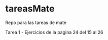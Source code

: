 tareasMate
==========

Repo para las tareas de mate


Tarea 1 - Ejercicios de la pagina 24 del 15 al 26
